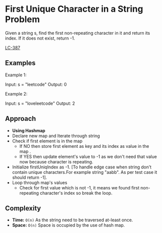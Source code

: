 # First Unique Character in a String Problem
 Given a string s, find the first non-repeating character in it and return its index. If it does not exist, return -1.   

[LC-387](https://leetcode.com/problems/first-unique-character-in-a-string/)

## Examples
Example 1:

Input: s = "leetcode"
Output: 0

Example 2:

Input: s = "loveleetcode"
Output: 2

## Approach 
- **Using Hashmap**
- Declare new map and Iterate through string
- Check if first element is in the map
    - If NO then store first element as key and its index as value in the map .
    - If YES then update element's value to -1 as we don't need that value now because character is repeating.
- Initialize firstUniqIndex as -1. [To handle edge case when string don't contain unique characters.For example string "aabb". As per test case it should return -1].
- Loop through map's values
    - Check for first value which is not -1, it means we found first non-repeating character's index so break the loop.

## Complexity

- **Time:** `O(n)` As the string need to be traversed at-least once.
- **Space:** `O(n)` Space is occupied by the use of hash map.